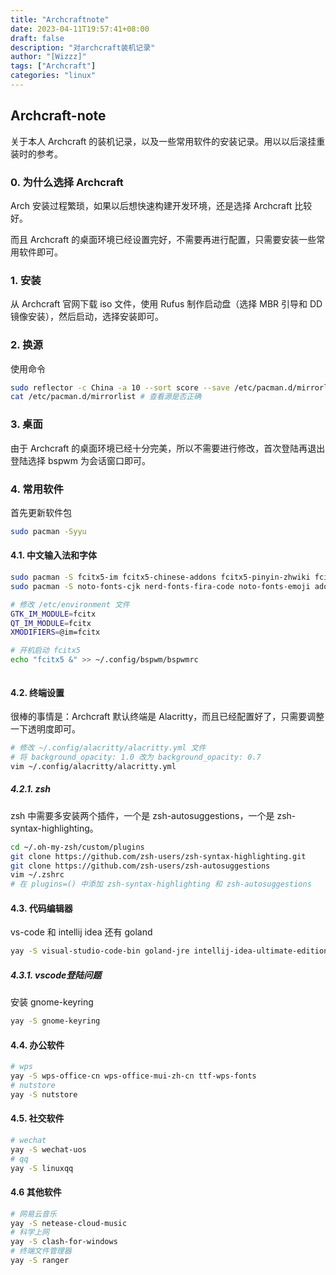 ```yaml
---
title: "Archcraftnote"
date: 2023-04-11T19:57:41+08:00
draft: false
description: "对archcraft装机记录"
author: "[Wizzz]"
tags: ["Archcraft"]
categories: "linux"
---
```

## Archcraft-note

关于本人 Archcraft 的装机记录，以及一些常用软件的安装记录。用以以后滚挂重装时的参考。

### 0. 为什么选择 Archcraft

Arch 安装过程繁琐，如果以后想快速构建开发环境，还是选择 Archcraft 比较好。

而且 Archcraft 的桌面环境已经设置完好，不需要再进行配置，只需要安装一些常用软件即可。

### 1. 安装

从 Archcraft 官网下载 iso 文件，使用 Rufus 制作启动盘（选择 MBR 引导和 DD 镜像安装），然后启动，选择安装即可。

### 2. 换源

使用命令

```bash
sudo reflector -c China -a 10 --sort score --save /etc/pacman.d/mirrorlist # 换源及排序
cat /etc/pacman.d/mirrorlist # 查看源是否正确
```

### 3. 桌面

由于 Archcraft 的桌面环境已经十分完美，所以不需要进行修改，首次登陆再退出登陆选择 bspwm 为会话窗口即可。

### 4. 常用软件

首先更新软件包

```bash
sudo pacman -Syyu
```

#### 4.1. 中文输入法和字体

```bash
sudo pacman -S fcitx5-im fcitx5-chinese-addons fcitx5-pinyin-zhwiki fcitx5-material-color
sudo pacman -S noto-fonts-cjk nerd-fonts-fira-code noto-fonts-emoji adobe-source-han-serif-cn-fonts wqy-zenhei
```

```bash
# 修改 /etc/environment 文件
GTK_IM_MODULE=fcitx
QT_IM_MODULE=fcitx
XMODIFIERS=@im=fcitx
```

```bash
# 开机启动 fcitx5
echo "fcitx5 &" >> ~/.config/bspwm/bspwmrc
```

```bash
```

#### 4.2. 终端设置

很棒的事情是：Archcraft 默认终端是 Alacritty，而且已经配置好了，只需要调整一下透明度即可。

```bash
# 修改 ~/.config/alacritty/alacritty.yml 文件
# 将 background_opacity: 1.0 改为 background_opacity: 0.7
vim ~/.config/alacritty/alacritty.yml
```

##### 4.2.1. zsh

zsh 中需要多安装两个插件，一个是 zsh-autosuggestions，一个是 zsh-syntax-highlighting。

```bash
cd ~/.oh-my-zsh/custom/plugins
git clone https://github.com/zsh-users/zsh-syntax-highlighting.git
git clone https://github.com/zsh-users/zsh-autosuggestions
vim ~/.zshrc
# 在 plugins=() 中添加 zsh-syntax-highlighting 和 zsh-autosuggestions
```

#### 4.3. 代码编辑器

vs-code 和 intellij idea 还有 goland

```bash
yay -S visual-studio-code-bin goland-jre intellij-idea-ultimate-edition goland go
```

##### 4.3.1. vscode登陆问题

安装 gnome-keyring

```bash
yay -S gnome-keyring
```

#### 4.4. 办公软件

```bash
# wps
yay -S wps-office-cn wps-office-mui-zh-cn ttf-wps-fonts
# nutstore
yay -S nutstore
```

#### 4.5. 社交软件

```bash
# wechat
yay -S wechat-uos
# qq
yay -S linuxqq
```

#### 4.6 其他软件

```bash
# 网易云音乐
yay -S netease-cloud-music
# 科学上网
yay -S clash-for-windows
# 终端文件管理器
yay -S ranger
